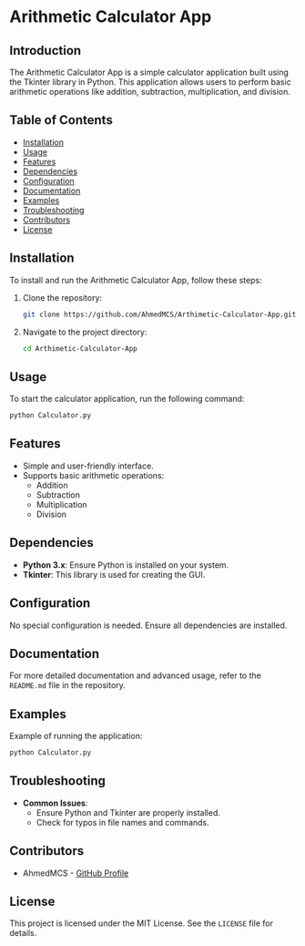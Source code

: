 
# Arithmetic Calculator App

## Introduction
The Arithmetic Calculator App is a simple calculator application built using the Tkinter library in Python. This application allows users to perform basic arithmetic operations like addition, subtraction, multiplication, and division.

## Table of Contents
- [Installation](#installation)
- [Usage](#usage)
- [Features](#features)
- [Dependencies](#dependencies)
- [Configuration](#configuration)
- [Documentation](#documentation)
- [Examples](#examples)
- [Troubleshooting](#troubleshooting)
- [Contributors](#contributors)
- [License](#license)

## Installation
To install and run the Arithmetic Calculator App, follow these steps:
1. Clone the repository:
   ```bash
   git clone https://github.com/AhmedMCS/Arthimetic-Calculator-App.git
   ```
2. Navigate to the project directory:
   ```bash
   cd Arthimetic-Calculator-App
   ```

## Usage
To start the calculator application, run the following command:
```bash
python Calculator.py
```

## Features
- Simple and user-friendly interface.
- Supports basic arithmetic operations:
  - Addition
  - Subtraction
  - Multiplication
  - Division

## Dependencies
- **Python 3.x**: Ensure Python is installed on your system.
- **Tkinter**: This library is used for creating the GUI.

## Configuration
No special configuration is needed. Ensure all dependencies are installed.

## Documentation
For more detailed documentation and advanced usage, refer to the `README.md` file in the repository.

## Examples
Example of running the application:
```bash
python Calculator.py
```

## Troubleshooting
- **Common Issues**:
  - Ensure Python and Tkinter are properly installed.
  - Check for typos in file names and commands.

## Contributors
- AhmedMCS - [GitHub Profile](https://github.com/AhmedMCS)

## License
This project is licensed under the MIT License. See the `LICENSE` file for details.
